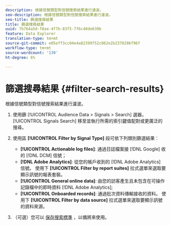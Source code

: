 ```yaml
---
description: 根據信號類型對信號搜索結果進行濾波。
seo-description: 根據信號類型對信號搜索結果進行濾波。
seo-title: 篩選搜尋結果
title: 篩選搜尋結果
uuid: 7b764a5d-f8ae-4f7b-83f5-7f6c40de639b
feature: Data Explorer
translation-type: tm+mt
source-git-commit: e05eff3cc04e4a82399752c862e2b2370286f96f
workflow-type: tm+mt
source-wordcount: '139'
ht-degree: 6%

---
```



# 篩選搜尋結果 {#filter-search-results}

根據信號類型對信號搜索結果進行濾波。

1. 使用篩 [!UICONTROL Audience Data > Signals > Search] 選器， [!UICONTROL Signals Search] 移至並執行所需的索引鍵值配對或更廣泛的搜尋。
1. 使用區 **[!UICONTROL Filter by Signal Type]** 段可依下列類別篩選結果：

   * **[!UICONTROL Actionable log files]**: 通過日誌檔案接 [!DNL Google] 收的 [!DNL DCM] 信號；
   * **[!DNL Adobe Analytics]**: 從您的帳戶收到的 [!DNL Adobe Analytics] 信號。 使用下 **[!UICONTROL Filter by report suites]** 拉式選單來選取要顯示訊號的報表套裝。
   * **[!UICONTROL General online data]**: 由您的訪客產生且未包含在可操作記錄檔中的即時資料 [!DNL Adobe Analytics];
   * **[!UICONTROL Onboarded records]**: 通過批次資料傳輸接收的資料。 使用下 **[!UICONTROL Filter by data source]** 拉式選單來選取要顯示訊號的資料來源。

1. （可選）您可以 [保存搜索標準](../../../features/data-explorer/data-explorer-signals-search/data-explorer-save-search.md) ，以備將來使用。
